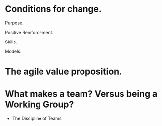 # Conditions for change.

Purpose.

Positive Reinforcement.

Skills.

Models.

# The agile value proposition.


# What makes a team? Versus being a Working Group?

 - The Discipline of Teams
